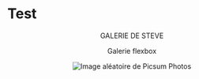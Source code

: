 # Test

<p align="center">GALERIE DE STEVE</p>

<p align="center">Galerie flexbox</p>

<p align="center"><img src="https://picsum.photos/300/300" alt="Image aléatoire de Picsum Photos"></p>
